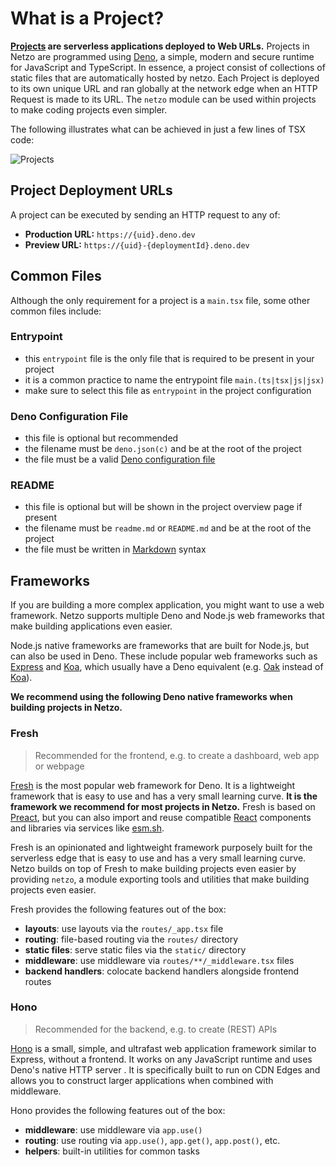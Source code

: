 # What is a Project?

**[Projects](/docs/platform/projects) are serverless applications deployed to Web URLs.** Projects in Netzo are programmed using [Deno](https://deno.com/), a simple, modern and secure runtime for JavaScript and TypeScript. In essence, a project consist of collections of static files that are automatically hosted by netzo. Each Project is deployed to its own unique URL and ran globally at the network edge when an HTTP Request is made to its URL. The `netzo` module can be used within projects to make coding projects even simpler.

The following illustrates what can be achieved in just a few lines of TSX code:

![Projects](/docs/images/introduction/workers-explained.webp)

## Project Deployment URLs

A project can be executed by sending an HTTP request to any of:

- **Production URL:** `https://{uid}.deno.dev`
- **Preview URL:** `https://{uid}-{deploymentId}.deno.dev`

## Common Files

Although the only requirement for a project is a `main.tsx` file, some other common files include:

### Entrypoint
  - this `entrypoint` file is the only file that is required to be present in your project
  - it is a common practice to name the entrypoint file `main.(ts|tsx|js|jsx)`
  - make sure to select this file as `entrypoint` in the project configuration

### Deno Configuration File
  - this file is optional but recommended
  - the filename must be `deno.json(c)` and be at the root of the project
  - the file must be a valid [Deno configuration file](https://deno.land/manual/getting_started/configuration_file)

### README
  - this file is optional but will be shown in the project overview page if present
  - the filename must be `readme.md` or `README.md` and be at the root of the project
  - the file must be written in [Markdown](https://www.markdownguide.org/cheat-sheet/) syntax

## Frameworks

If you are building a more complex application, you might want to use a web framework. Netzo supports multiple Deno and Node.js web frameworks that make building applications even easier.

Node.js native frameworks are frameworks that are built for Node.js, but can also be used in Deno. These include popular web frameworks such as [Express](https://expressjs.com/) and [Koa](https://koajs.com/), which usually have a Deno equivalent (e.g. [Oak](https://oakserver.github.io/oak/) instead of [Koa](https://koajs.com/)).

**We recommend using the following Deno native frameworks when building projects in Netzo.**

### Fresh

> Recommended for the frontend, e.g. to create a dashboard, web app or webpage

[Fresh](https://freshie.now.sh/) is the most popular web framework for Deno. It is a lightweight framework that is easy to use and has a very small learning curve. **It is the framework we recommend for most projects in Netzo.** Fresh is based on [Preact](https://preactjs.com/), but you can also import and reuse compatible [React](https://react.dev/) components and libraries via services like [esm.sh](https://esm.sh).

Fresh is an opinionated and lightweight framework purposely built for the serverless edge that is easy to use and has a very small learning curve. Netzo builds on top of Fresh to make building projects even easier by providing `netzo`, a module exporting tools and utilities that make building projects even easier.

Fresh provides the following features out of the box:

- **layouts**: use layouts via the `routes/_app.tsx` file
- **routing**: file-based routing via the `routes/` directory
- **static files**: serve static files via the `static/` directory
- **middleware**: use middleware via `routes/**/_middleware.tsx` files
- **backend handlers**: colocate backend handlers alongside frontend routes

### Hono

> Recommended for the backend, e.g. to create (REST) APIs

[Hono](https://hono.dev/) is a small, simple, and ultrafast web application framework similar to Express, without a frontend. It works on any JavaScript runtime and uses Deno's native HTTP server . It is specifically built to run on CDN Edges and allows you to construct larger applications when combined with middleware.

Hono provides the following features out of the box:

- **middleware**: use middleware via `app.use()`
- **routing**: use routing via `app.use()`, `app.get()`, `app.post()`, etc.
- **helpers**: built-in utilities for common tasks
